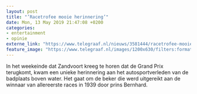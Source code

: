 ```yaml
---
layout: post
title: "’Racetrofee mooie herinnering’"
date: Mon, 13 May 2019 21:47:08 +0200
categories: 
- entertainment 
- opinie 
externe_link: "https://www.telegraaf.nl/nieuws/3581444/racetrofee-mooie-herinnering"
feature_image: "https://www.telegraaf.nl/images/1200x630/filters:format(jpeg):quality(80)/cdn-kiosk-api.telegraaf.nl/2df96ca0-75c5-11e9-9af2-0217670beecd.jpg"
---
```


<p class="intro">In het weekeinde dat Zandvoort kreeg te horen dat de Grand Prix terugkomt, kwam een unieke herinnering aan het autosportverleden van de badplaats boven water. Het gaat om de beker die werd uitgereikt aan de winnaar van allereerste races in 1939 door prins Bernhard.</p>
